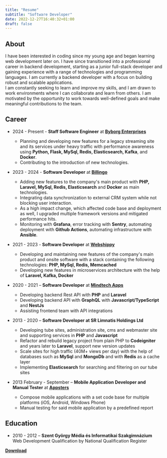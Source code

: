 ```yaml
---
title: "Resume"
subtitle: "Software Developer"
date: 2022-12-27T16:40:32+01:00
draft: false
---
```


## About

I have been interested in coding since my young age and began learning web development later on.
I have since transitioned into a professional career in backend development,
starting as a junior full-stack developer and gaining experience with a range of technologies and
programming languages. I am currently a backend developer with a focus on building robust and scalable applications.\
I am constantly seeking to learn and improve my skills, and I am drawn to work environments where I can collaborate
and learn from others. I am motivated by the opportunity to work towards well-defined goals and make meaningful
contributions to the team.

## Career

- 2024 - Present - **Staff Software Engineer** at [**Byborg Enterprises**](https://www.byborgenterprises.com/)

  - Planning and developing new features for a legacy streaming site and its services under heavy traffic with performance awareness using **Python, Flask, MySql, Redis, Elasticsearch, Kafka**, and **Docker**.
  - Contributing to the introduction of new technologies.

- 2023 - 2024 - **Software Developer** at [**Billingo**](https://www.billingo.hu/)

  - Adding new features to the company's main product with **PHP, Laravel, MySql, Redis, Elasticsearch** and **Docker** as main technologies.
  - Integrating data synchronization to external CRM system while not blocking user interaction.
  - As a high impact change, which affected code base and deployment as well, I upgraded multiple framework versions and mitigated performance hits.
  - Monitoring with **Grafana**, error tracking with **Sentry**, automating deployment with **Github Actions**, automating infrastructure with **Ansible**.

- 2021 - 2023 - **Software Developer** at [**Webshippy**](https://webshippy.com/)

  - Developing and maintaining new features of the company's main product and onsite software with a stack containing
    the following technologies: **PHP, MySql, Redis, Memcached**
  - Developing new features in microservices architecture with the help of **Laravel, Kafka, Docker**

- 2020 - 2021 – **Software Developer** at [**Mindtech Apps**](https://mindtechapps.com/)

  - Developing backend Rest API with **PHP** and **Laravel**
  - Developing backend API with **GraphQL** with **Javascript/TypeScript** and **NestJs**
  - Assisting frontend team with API integrations

- 2013 - 2020 – **Software Developer at SR Limnatis Holdings Ltd**

  - Developing tube sites, administration site, cms and webmaster site and supporting services in **PHP**
    and **Javascript**
  - Refactor and rebuild legacy project from plain PHP to **Codeigniter** and years later to **Laravel**, support new
    version updates
  - Scale sites for high traffic (40M+ views per day) with the help of databases such as **MySql**
    and **MongoDb** and with **Redis** as a cache layer
  - Implementing **Elasticsearch** for searching and filtering on our tube sites

- 2013 February - September – **Mobile Application Developer and Manual Tester** at [**Appsters**](https://appsters.me/)
  - Compose mobile applications with a set code base for multiple platforms (iOS, Android, Windows Phone)
  - Manual testing for said mobile application by a predefined report

## Education

- 2010 - 2012 – **Szent György Média és Informatikai Szakgimnázium**\
  Web Development Qualification by National Qualification Register

[**Download**](/documents/zsolt-horvath.pdf)
